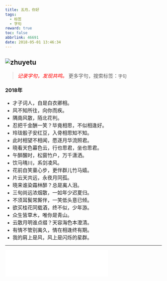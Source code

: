```yaml
---
title: 五月，你好
tags:
  - 标签
  - 字句
reward: true
toc: false
abbrlink: 46691
date: 2018-05-01 13:46:34
---
```

![zhuyetu](https://wx3.sinaimg.cn/mw690/0068Se8Tgy1fr355ytxbfj30ez0fn0v7.jpg)
---
<!-- more --> 
> *<font size=3 color=red>记录字句，发现共鸣。</font>*
   <font size=3>更多字句，搜索标签：`字句`</font>

### 2018年
* <font size=3>才子词人，自是白衣卿相。</font>
* <font size=3>风不知所往，向你而疾。</font>
* <font size=3>隅南风散，陌北花判。</font>
* <font size=3>忍把千金酬一笑？毕竟相思，不似相逢好。</font>
* <font size=3>玲珑骰子安红豆，入骨相思知不知。</font>
* <font size=3>此时相望不相闻，愿逐月华流照君。</font>
* <font size=3>晓看天色暮色云，行也思君，坐也思君。</font>
* <font size=3>午醉醒时，松窗竹户，万千潇洒。</font>
* <font size=3>饮马晴川，系剑凌风。</font>
* <font size=3>花前自笑童心步，更伴群儿竹马嬉。</font>
* <font size=3>片云天共远，永夜月同孤。</font>
* <font size=3>晓来谁染霜林醉？总是离人泪。</font>
* <font size=3>三旬尚远浓烟散，一如年少迟夏归。</font>
* <font size=3>不须耳鬓常厮伴，一笑低头意已倾。</font>
* <font size=3>欲买桂花同载酒，终不似，少年游。</font>
* <font size=3>众生皆草木，唯你是青山。</font>
* <font size=3>云散月明谁点缀？天容海色本澄清。</font>
* <font size=3>有情不管别离久，情在相逢终有期。</font>
* <font size=3>我的肩上是风，风上是闪烁的星群。</font>

---
<iframe frameborder="no" border="0" marginwidth="0" marginheight="0" width=330 height=86 src="//music.163.com/outchain/player?type=2&id=32451809&auto=1&height=66"></iframe>
